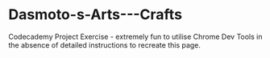 # Dasmoto-s-Arts---Crafts
Codecademy Project Exercise - extremely fun to utilise Chrome Dev Tools in the absence of detailed instructions to recreate this page.
